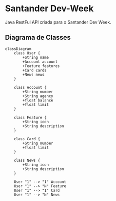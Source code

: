 # Santander Dev-Week
Java RestFul API criada para o Santander Dev Week.

## Diagrama de Classes

```mermaid
classDiagram
    class User {
        +String name
        +Account account
        +Feature features
        +Card cards
        +News news
    }

    class Account {
        +String number
        +String agency
        +float balance
        +float limit
    }

    class Feature {
        +String icon
        +String description
    }

    class Card {
        +String number
        +float limit
    }

    class News {
        +String icon
        +String description
    }

    User "1" --> "1" Account
    User "1" --> "N" Feature
    User "1" --> "1" Card
    User "1" --> "N" News
